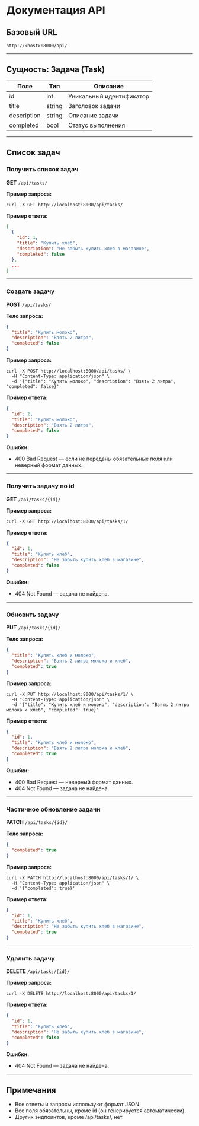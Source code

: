 # Документация API

## Базовый URL

    http://<host>:8000/api/

---

## Сущность: Задача (Task)

| Поле        | Тип    | Описание                |
|-------------|--------|-------------------------|
| id          | int    | Уникальный идентификатор|
| title       | string | Заголовок задачи        |
| description | string | Описание задачи         |
| completed   | bool   | Статус выполнения       |

---

## Список задач

### Получить список задач
**GET** `/api/tasks/`

**Пример запроса:**
```
curl -X GET http://localhost:8000/api/tasks/
```
**Пример ответа:**
```json
[
  {
    "id": 1,
    "title": "Купить хлеб",
    "description": "Не забыть купить хлеб в магазине",
    "completed": false
  },
  ...
]
```

---

### Создать задачу
**POST** `/api/tasks/`

**Тело запроса:**
```json
{
  "title": "Купить молоко",
  "description": "Взять 2 литра",
  "completed": false
}
```
**Пример запроса:**
```
curl -X POST http://localhost:8000/api/tasks/ \
  -H "Content-Type: application/json" \
  -d '{"title": "Купить молоко", "description": "Взять 2 литра", "completed": false}'
```
**Пример ответа:**
```json
{
  "id": 2,
  "title": "Купить молоко",
  "description": "Взять 2 литра",
  "completed": false
}
```

**Ошибки:**
- 400 Bad Request — если не переданы обязательные поля или неверный формат данных.

---

### Получить задачу по id
**GET** `/api/tasks/{id}/`

**Пример запроса:**
```
curl -X GET http://localhost:8000/api/tasks/1/
```
**Пример ответа:**
```json
{
  "id": 1,
  "title": "Купить хлеб",
  "description": "Не забыть купить хлеб в магазине",
  "completed": false
}
```

**Ошибки:**
- 404 Not Found — задача не найдена.

---

### Обновить задачу
**PUT** `/api/tasks/{id}/`

**Тело запроса:**
```json
{
  "title": "Купить хлеб и молоко",
  "description": "Взять 2 литра молока и хлеб",
  "completed": true
}
```
**Пример запроса:**
```
curl -X PUT http://localhost:8000/api/tasks/1/ \
  -H "Content-Type: application/json" \
  -d '{"title": "Купить хлеб и молоко", "description": "Взять 2 литра молока и хлеб", "completed": true}'
```
**Пример ответа:**
```json
{
  "id": 1,
  "title": "Купить хлеб и молоко",
  "description": "Взять 2 литра молока и хлеб",
  "completed": true
}
```

**Ошибки:**
- 400 Bad Request — неверный формат данных.
- 404 Not Found — задача не найдена.

---

### Частичное обновление задачи
**PATCH** `/api/tasks/{id}/`

**Тело запроса:**
```json
{
  "completed": true
}
```
**Пример запроса:**
```
curl -X PATCH http://localhost:8000/api/tasks/1/ \
  -H "Content-Type: application/json" \
  -d '{"completed": true}'
```
**Пример ответа:**
```json
{
  "id": 1,
  "title": "Купить хлеб",
  "description": "Не забыть купить хлеб в магазине",
  "completed": true
}
```

---

### Удалить задачу
**DELETE** `/api/tasks/{id}/`

**Пример запроса:**
```
curl -X DELETE http://localhost:8000/api/tasks/1/
```
**Пример ответа:**
```json
{
  "id": 1,
  "title": "Купить хлеб",
  "description": "Не забыть купить хлеб в магазине",
  "completed": false
}
```

**Ошибки:**
- 404 Not Found — задача не найдена.

---

## Примечания
- Все ответы и запросы используют формат JSON.
- Все поля обязательны, кроме id (он генерируется автоматически).
- Других эндпоинтов, кроме /api/tasks/, нет.
 